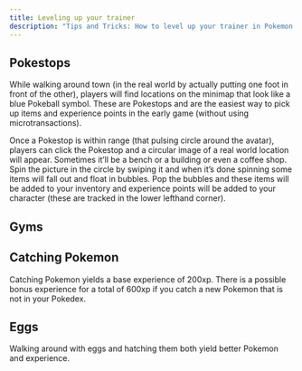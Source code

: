 ```yaml
---
title: Leveling up your trainer
description: "Tips and Tricks: How to level up your trainer in Pokemon Go for iPhone and Android."
---
```


## Pokestops
While walking around town (in the real world by actually putting one foot in front of the other), players will find locations on the minimap that look like a blue Pokeball symbol. These are Pokestops and are the easiest way to pick up items and experience points in the early game (without using microtransactions).

Once a Pokestop is within range (that pulsing circle around the avatar), players can click the Pokestop and a circular image of a real world location will appear. Sometimes it’ll be a bench or a building or even a coffee shop. Spin the picture in the circle by swiping it and when it’s done spinning some items will fall out and float in bubbles. Pop the bubbles and these items will be added to your inventory and experience points will be added to your character (these are tracked in the lower lefthand corner).

## Gyms

## Catching Pokemon
Catching Pokemon yields a base experience of 200xp. There is a possible bonus experience for a total of 600xp if you catch a new Pokemon that is not in your Pokedex.

## Eggs
Walking around with eggs and hatching them both yield better Pokemon and experience.
